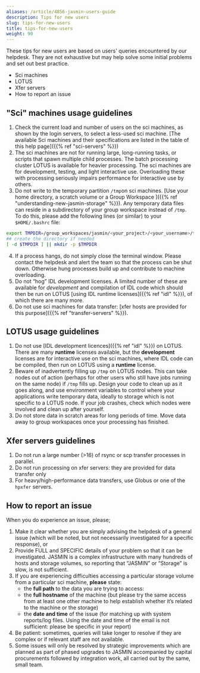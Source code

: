 ```yaml
---
aliases: /article/4856-jasmin-users-guide
description: Tips for new users
slug: tips-for-new-users
title: tips-for-new-users
weight: 90
---
```


These tips for new users are based on users' queries encountered by our helpdesk. They are not exhaustive but may help solve some initial problems and set out best practice.

- Sci machines
- LOTUS
- Xfer servers
- How to report an issue

## "Sci" machines usage guidelines

1. Check the current load and number of users on the sci machines, as shown by the login servers, to select a less-used sci machine. [The available Sci machines and their specifications are listed in the table of this help page]({{% ref "sci-servers" %}})
2. The sci machines are not for running large, long-running tasks, or scripts that spawn multiple child processes. The batch processing cluster LOTUS is available for heavier processing. The sci machines are for development, testing, and light interactive use. Overloading these with processing seriously impairs performance for interactive use by others.
3. Do not write to the temporary partition `/tmp`on sci machines. [Use your home directory, a scratch volume or a Group Workspace ]({{% ref "understanding-new-jasmin-storage" %}}). Any temporary data files can reside in a subdirectory of your group workspace instead of `/tmp`. To do this, please add the following lines (or similar) to your `$HOME/.bashrc` file:

```bash
export TMPDIR=/group_workspaces/jasmin/<your_project>/<your_username>/tmp
## create the directory if needed
[ -d $TMPDIR ] || mkdir -p $TMPDIR
```

4. If a process hangs, do not simply close the terminal window. Please contact the helpdesk and alert the team so that the process can be shut down. Otherwise hung processes build up and contribute to machine overloading.
5. Do not “hog” IDL development licenses. A limited number of these are available for _development_ and compilation of IDL code which should then be run on LOTUS [using IDL runtime licenses]({{% ref "idl" %}}), of which there are many more.
6. Do not use sci machines for data transfer: [xfer hosts are provided for this purpose]({{% ref "transfer-servers" %}}).

## LOTUS usage guidelines

1. Do not use [IDL development licences]({{% ref "idl" %}}) on LOTUS. There are many **runtime** licenses available, but the **development** licenses are for interactive use on the sci machines, where IDL code can be compiled, then run on LOTUS using a **runtime** license.
2. Beware of inadvertently filling up `/tmp` on LOTUS nodes. This can take nodes out of action (perhaps for other users who still have jobs running on the same node) if `/tmp` fills up. Design your code to clean up as it goes along, and use environment variables to control where your applications write temporary data, ideally to storage which is not specific to a LOTUS node. If your job crashes, check which nodes were involved and clean up after yourself.
3. Do not store data in scratch areas for long periods of time. Move data away to group workspaces once your processing has finished.

## Xfer servers guidelines

1. Do not run a large number (>16) of rsync or scp transfer processes in parallel.
2. Do not run processing on xfer servers: they are provided for data transfer only
3. For heavy/high-performance data transfers, use Globus or one of the `hpxfer` servers.

## How to report an issue

When you do experience an issue, please;

1. Make it clear whether you are simply advising the helpdesk of a general issue (which will be noted, but not necessarily investigated for a specific response), or
2. Provide FULL and SPECIFIC details of your problem so that it can be investigated. JASMIN is a complex infrastructure with many hundreds of hosts and storage volumes, so reporting that “JASMIN” or “Storage” is slow, is not sufficient.
3. If you are experiencing difficulties accessing a particular storage volume from a particular sci machine, **please** state:
    - the **full path** to the data you are trying to access:
    - the **full hostname** of the machine (but please try the same access from at least one other machine to help establish whether it’s related to the machine or the storage)
    - the **date and time** of the issue (for matching up with system reports/log files. Using the date and time of the email is not sufficient: please be specific in your report)
4. Be patient: sometimes, queries will take longer to resolve if they are complex or if relevant staff are not available.
5. Some issues will only be resolved by strategic improvements which are planned as part of phased upgrades to JASMIN accompanied by capital procurements followed by integration work, all carried out by the same, small team.
